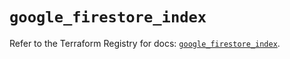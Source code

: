 # `google_firestore_index`

Refer to the Terraform Registry for docs: [`google_firestore_index`](https://registry.terraform.io/providers/hashicorp/google/6.41.0/docs/resources/firestore_index).
